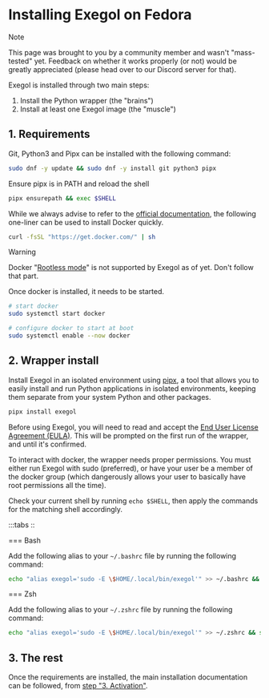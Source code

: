 # Installing Exegol on Fedora

> [!NOTE]
> This page was brought to you by a community member and wasn't "mass-tested" yet. Feedback on whether it works properly (or not) would be greatly appreciated (please head over to our Discord server for that).

Exegol is installed through two main steps:

1. Install the Python wrapper (the "brains")
2. Install at least one Exegol image (the "muscle")

## 1. Requirements

Git, Python3 and Pipx can be installed with the following command:

```bash
sudo dnf -y update && sudo dnf -y install git python3 pipx
```

Ensure pipx is in PATH and reload the shell

```bash
pipx ensurepath && exec $SHELL
```

While we always advise to refer to the [official documentation](https://docs.docker.com/engine/install/), the following one-liner can be used to install Docker quickly.

```bash
curl -fsSL "https://get.docker.com/" | sh
```

> [!WARNING]
> Docker "[Rootless mode](https://docs.docker.com/engine/security/rootless/)" is not supported by Exegol as of yet. Don't follow that part.

Once docker is installed, it needs to be started.

```bash
# start docker
sudo systemctl start docker

# configure docker to start at boot
sudo systemctl enable --now docker
```

## 2. Wrapper install

Install Exegol in an isolated environment using [pipx](https://pypa.github.io/pipx/), a tool that allows you to easily install and run Python applications in isolated environments, keeping them separate from your system Python and other packages.

```bash
pipx install exegol
```

Before using Exegol, you will need to read and accept the [End User License Agreement (EULA)](/legal/eula). This will be prompted on the first run of the wrapper, and until it's confirmed.

To interact with docker, the wrapper needs proper permissions. You must either run Exegol with sudo (preferred), or have your user be a member of the docker group (which dangerously allows your user to basically have root permissions all the time).

Check your current shell by running `echo $SHELL`, then apply the commands for the matching shell accordingly.

:::tabs ::

=== Bash

Add the following alias to your `~/.bashrc` file by running the following command:

```bash
echo "alias exegol='sudo -E \$HOME/.local/bin/exegol'" >> ~/.bashrc && source ~/.bashrc
```

=== Zsh

Add the following alias to your `~/.zshrc` file by running the following command:

```bash
echo "alias exegol='sudo -E \$HOME/.local/bin/exegol'" >> ~/.zshrc && source ~/.zshrc
```

## 3. The rest

Once the requirements are installed, the main installation documentation can be followed, from [step "3. Activation"](/first-install#_3-activation).
